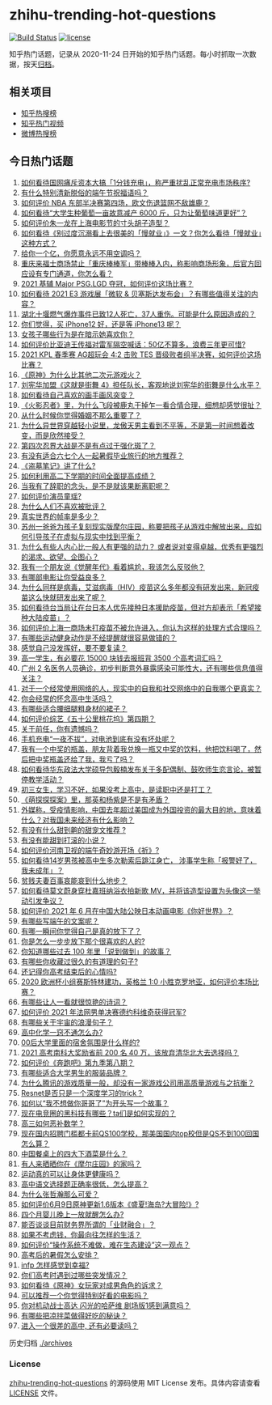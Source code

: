 # zhihu-trending-hot-questions

[![Build Status](https://github.com/justjavac/zhihu-trending-hot-questions/workflows/ci/badge.svg?branch=master)](https://github.com/justjavac/zhihu-trending-hot-questions/actions)
[![license](https://img.shields.io/github/license/justjavac/zhihu-trending-hot-questions)](https://github.com/justjavac/zhihu-trending-hot-questions/blob/master/LICENSE)

知乎热门话题，记录从 2020-11-24 日开始的知乎热门话题。每小时抓取一次数据，按天[归档](./archives)。

## 相关项目

- [知乎热搜榜](https://github.com/justjavac/zhihu-trending-top-search)
- [知乎热门视频](https://github.com/justjavac/zhihu-trending-hot-video)
- [微博热搜榜](https://github.com/justjavac/weibo-trending-hot-search)

## 今日热门话题

<!-- BEGIN -->
<!-- 最后更新时间 Mon Jun 14 2021 12:03:25 GMT+0800 (China Standard Time) -->

1. [如何看待国网痛斥资本大搞「1分钱充电」，称严重扰乱正常充电市场秩序?](https://www.zhihu.com/question/464766118)
2. [有什么特别清新脱俗的端午节祝福语吗？](https://www.zhihu.com/question/281359595)
3. [如何评价 NBA 东部半决赛第四场，欧文伤退篮网不敌雄鹿？](https://www.zhihu.com/question/464891369)
4. [如何看待“大学生种葡萄一亩故意减产 6000
   斤，只为让葡萄味道更好”？](https://www.zhihu.com/question/464455061)
5. [如何评价朱一龙在上海电影节的寸头胡子造型？](https://www.zhihu.com/question/464613394)
6. [如何看待《别过度沉溺看上去很美的「慢就业」》一文？你怎么看待「慢就业」这种方式？](https://www.zhihu.com/question/464448399)
7. [给你一个亿，你愿意永远不用空调吗？](https://www.zhihu.com/question/461752259)
8. [重庆来福士商场禁止「重庆棒棒军」带棒棒入内，称影响商场形象，后官方回应设有专门通道，你怎么看？](https://www.zhihu.com/question/464277644)
9. [2021 基辅 Major PSG.LGD
   夺冠，如何评价这场比赛？](https://www.zhihu.com/question/464892135)
10. [如何看待 2021 E3 游戏展「微软 &
    贝塞斯达发布会」？有哪些值得关注的内容？](https://www.zhihu.com/question/464870968)
11. [湖北十堰燃气爆炸事件已致12人死亡，37人重伤。可能是什么原因造成的？](https://www.zhihu.com/question/464751425)
12. [你们觉得，买 iPhone12 好，还是等 iPhone13
    呢？](https://www.zhihu.com/question/426253380)
13. [女孩子哪些行为是在暗示她喜欢你？](https://www.zhihu.com/question/457449556)
14. [如何评价比亚迪王传福对雷军隔空喊话：50亿不算多，浪费三年更可惜?](https://www.zhihu.com/question/464298292)
15. [2021 KPL 春季赛 AG超玩会 4:2 击败 TES
    晋级败者组半决赛，如何评价这场比赛？](https://www.zhihu.com/question/464861706)
16. [《原神》为什么比其他二次元游戏火？](https://www.zhihu.com/question/463779591)
17. [刘宪华加盟《这就是街舞
    4》担任队长，客观地说刘宪华的街舞是什么水平？](https://www.zhihu.com/question/464486529)
18. [如何看待自己喜欢的画手画风突变？](https://www.zhihu.com/question/307511431)
19. [《火影忍者》里，为什么飞段被鹿丸干掉乍一看合情合理，细想却感觉很扯？](https://www.zhihu.com/question/459621987)
20. [从什么时候你觉得婚姻不那么重要了？](https://www.zhihu.com/question/454383382)
21. [为什么异世界穿越轻小说里，龙傲天男主看到不平等，不是第一时间想着改变，而是欣然接受？](https://www.zhihu.com/question/464353705)
22. [第四次忍界大战是不是有点过于强化斑了？](https://www.zhihu.com/question/463167494)
23. [有没有适合六七个人一起暑假毕业旅行的地方推荐？](https://www.zhihu.com/question/460217937)
24. [《盗墓笔记》讲了什么?](https://www.zhihu.com/question/32090742)
25. [如何利用高二下学期的时间全面提高成绩？](https://www.zhihu.com/question/313416625)
26. [当我有了辞职的念头，是不是就该果断离职呢？](https://www.zhihu.com/question/399873490)
27. [如何评价演员童瑶?](https://www.zhihu.com/question/374564039)
28. [为什么人们不喜欢被批评？](https://www.zhihu.com/question/22987136)
29. [真实世界的帧率是多少？](https://www.zhihu.com/question/463432278)
30. [苏州一爸爸为孩子复刻现实版摩尔庄园，称要把孩子从游戏中解放出来，应如何引导孩子在虚拟与现实中找到平衡？](https://www.zhihu.com/question/464491170)
31. [为什么有些人内心比一般人有更强的动力？
    或者说对变得卓越，优秀有更强烈的渴求、欲望、企图心？](https://www.zhihu.com/question/19670723)
32. [我有一个朋友说《觉醒年代》看着尴尬，我该怎么反驳他？](https://www.zhihu.com/question/451585351)
33. [有哪部电影让你受益良多？](https://www.zhihu.com/question/303835412)
34. [为什么同样是病毒，艾滋病毒（HIV）疫苗这么多年都没有研发出来，新冠疫苗这么快就研发出来了呢？](https://www.zhihu.com/question/464293186)
35. [如何看待台当局让在台日本人优先接种日本援助疫苗，但对方却表示「希望接种大陆疫苗」？](https://www.zhihu.com/question/464492676)
36. [如何评价上海一商场未打疫苗不被允许进入，你认为这样的处理方式合理吗？](https://www.zhihu.com/question/463818396)
37. [有哪些运动健身动作是不经提醒就很容易做错的？](https://www.zhihu.com/question/270921440)
38. [感觉自己没发挥好，要不要复读？](https://www.zhihu.com/question/464121867)
39. [高一学生，有必要花 15000 块钱去报班背 3500
    个高考词汇吗？](https://www.zhihu.com/question/460422473)
40. [广州 2
    名医务人员确诊，初步判断意外暴露感染可能性大，还有哪些信息值得关注？](https://www.zhihu.com/question/464902327)
41. [对于一个经常使用网络的人，现实中的自我和社交网络中的自我哪个更真实？](https://www.zhihu.com/question/22669483)
42. [你会经常的怀念高中生活吗？](https://www.zhihu.com/question/430748904)
43. [有哪些适合腰细腿粗身材的裙子？](https://www.zhihu.com/question/451854465)
44. [如何评价综艺《五十公里桃花坞》第四期？](https://www.zhihu.com/question/464676192)
45. [关于前任，你有遗憾吗？](https://www.zhihu.com/question/458229866)
46. [手机充电“一夜不拔”，对电池到底有没有坏处呢？](https://www.zhihu.com/question/351666337)
47. [我有一个中奖的瓶盖，朋友背着我兑换一瓶又中奖的饮料，他把饮料喝了，然后把中奖瓶盖还给了我，我亏了吗？](https://www.zhihu.com/question/459981000)
48. [如何看待华东政法大学硕导包毅楠发布关于多配偶制、鼓吹师生恋言论，被暂停教学活动？](https://www.zhihu.com/question/463918672)
49. [初三女生，学习不好，如果没考上高中，是读职中还是打工？](https://www.zhihu.com/question/458989163)
50. [《萌探探探案》里，那英和杨紫是不是有矛盾？](https://www.zhihu.com/question/464554526)
51. [外媒称，受疫情影响，中国去年超过美国成为外国投资的最大目的地，意味着什么？对我国未来经济有什么影响？](https://www.zhihu.com/question/457880259)
52. [有没有什么甜到齁的甜宠文推荐 ?](https://www.zhihu.com/question/362988648)
53. [有没有能甜到打滚的小说？](https://www.zhihu.com/question/440275476)
54. [如何评价河南卫视的端午奇妙游开场《祈》?](https://www.zhihu.com/question/464708590)
55. [如何看待14岁男孩被高中生多次勒索后跳江身亡，
    涉事学生称「报警好了，我未成年」？](https://www.zhihu.com/question/464277122)
56. [贫贱夫妻百事哀能哀到什么地步？](https://www.zhihu.com/question/363473759)
57. [如何看待莫文蔚身穿杜嘉班纳浴衣拍新歌
    MV，并将该造型设置为头像这一举动引发争议？](https://www.zhihu.com/question/464608586)
58. [如何评价 2021 年 6
    月在中国大陆公映日本动画电影《你好世界》？](https://www.zhihu.com/question/462217412)
59. [有哪些写端午的文案呢？](https://www.zhihu.com/question/464227774)
60. [有哪一瞬间你觉得自己是真的放下了？](https://www.zhihu.com/question/462689698)
61. [你是怎么一步步放下那个很喜欢的人的?](https://www.zhihu.com/question/462214825)
62. [你知道哪些过去 100 年里「说到做到」的故事？](https://www.zhihu.com/question/464242642)
63. [有哪些你收藏过很久的有道理的句子?](https://www.zhihu.com/question/458504321)
64. [还记得你高考结束后的心情吗?](https://www.zhihu.com/question/464556915)
65. [2020 欧洲杯小组赛斯特林建功，英格兰 1:0
    小胜克罗地亚，如何评价本场比赛？](https://www.zhihu.com/question/464785707)
66. [有哪些让人一看就很惊艳的诗词？](https://www.zhihu.com/question/458249179)
67. [如何评价 2021 年法网男单决赛德约科维奇获得冠军?](https://www.zhihu.com/question/464882084)
68. [有哪些关于宇宙的浪漫句子？](https://www.zhihu.com/question/441262929)
69. [高中化学一窍不通怎么办?](https://www.zhihu.com/question/352785195)
70. [00后大学里面的宿舍氛围是什么样的?](https://www.zhihu.com/question/464374285)
71. [2021 高考南科大奖励省前 200 名 40
    万，该放弃清华北大去选择吗？](https://www.zhihu.com/question/464200988)
72. [如何评价《奔跑吧》第九季第八期？](https://www.zhihu.com/question/464526784)
73. [有哪些适合大学男生的服装品牌？](https://www.zhihu.com/question/282681681)
74. [为什么腾讯的游戏质量一般，却没有一家游戏公司用高质量游戏与之抗衡？](https://www.zhihu.com/question/437231835)
75. [Resnet是否只是一个深度学习的trick？](https://www.zhihu.com/question/459892388)
76. [如何以“我不想做你哥哥了”为开头写一个故事？](https://www.zhihu.com/question/450075897)
77. [现在电竞圈的黑科技有哪些？ta们是如何实现的？](https://www.zhihu.com/question/464083941)
78. [高三如何恶补数学？](https://www.zhihu.com/question/27285776)
79. [现在国内招聘门槛都卡前QS100学校，那美国国内top校但是QS不到100回国怎么算？](https://www.zhihu.com/question/463057342)
80. [中国餐桌上的四大下酒菜是什么？](https://www.zhihu.com/question/462205949)
81. [有人来晒晒你在《摩尔庄园》的家吗？](https://www.zhihu.com/question/463512086)
82. [运动真的可以让身体更健康吗？](https://www.zhihu.com/question/453841541)
83. [高中语文选择题正确率很低，怎么提高？](https://www.zhihu.com/question/268757871)
84. [为什么张哲瀚那么可爱？](https://www.zhihu.com/question/457147181)
85. [如何评价6月9日原神更新1.6版本《盛夏!海岛?大冒险!》?](https://www.zhihu.com/question/464000878)
86. [四个月婴儿晚上一放就醒怎么办?](https://www.zhihu.com/question/434473712)
87. [能否谈谈目前财务界所谓的「业财融合」？](https://www.zhihu.com/question/276174221)
88. [如果不考虑钱，你最向往怎样的生活？](https://www.zhihu.com/question/463878603)
89. [如何评价“操作系统不难做，难在生态建设”这一观点？](https://www.zhihu.com/question/464418369)
90. [高考后的暑假怎么安排？](https://www.zhihu.com/question/398637488)
91. [infp 怎样感觉到幸福?](https://www.zhihu.com/question/462853839)
92. [你们高考时遇到过哪些突发情况？](https://www.zhihu.com/question/284637836)
93. [如何看待《原神》女玩家对成男角色的诉求？](https://www.zhihu.com/question/464253913)
94. [可以推荐一个你觉得特别好看的电影吗？](https://www.zhihu.com/question/460500917)
95. [你对机动战士高达 闪光的哈萨维 剧场版1感到满意吗？](https://www.zhihu.com/question/464485964)
96. [有哪些把凉拌菜做得好吃的秘诀？](https://www.zhihu.com/question/327948969)
97. [进入一个很差的高中, 还有必要读吗？](https://www.zhihu.com/question/463427251)

<!-- END -->

历史归档 [./archives](./archives)

### License

[zhihu-trending-hot-questions](https://github.com/justjavac/zhihu-trending-hot-questions)
的源码使用 MIT License 发布。具体内容请查看 [LICENSE](./LICENSE) 文件。
